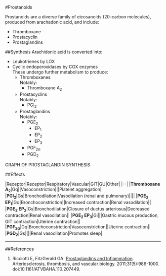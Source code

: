 #Prostanoids

Prostanoids are a diverse family of eicosanoids (20-carbon molecules), produced from arachadonic acid, and include:
* Thromboxane
* Prostacyclin
* Prostaglandins

##Synthesis
Arachidonic acid is converted into:
* Leukotrienes by LOX
* Cyclic endoperoxidases by COX enzymes  
These undergo further metabolism to produce:
    * Thromboxanes  
    Notably:
      * Thromboxane A<sub>2</sub>
    * Prostacyclins  
    Notably:
      * PGI<sub>2</sub>
    * Prostaglandins  
    Notably:
      * PGE<sub>2</sub>
        * EP<sub>1</sub>
        * EP<sub>2</sub>
        * EP<sub>3</sub>
      * PGF<sub>2α</sub>
      * PGD<sub>2</sub>

GRAPH OF PROSTAGLANDIN SYNTHESIS




##Effects


|Receptor|Receptor|Respiratory|Vascular|GIT|GU|Other|
|--|
|**Thromboxane A<sub>2</sub>**|Gq||Vasoconstriction|||Platelet aggregation|
|**PGI<sub>2</sub>**|Gs|Bronchodilation|Vasodilation (renal and pulmonary)||||
|**PGE<sub>2</sub> EP<sub>1</sub>**|Gq|Bronchoconstriction||Increased contraction|Renal vasodilation||
|**PGE<sub>2</sub> EP<sub>2</sub>**|Gs|Bronchodilation|Closure of ductus arteriosus|Decreased contraction|Renal vasodilation||
|**PGE<sub>2</sub> EP<sub>3</sub>**|Gi|||Gastric mucous production, GIT contraction|Uterine contraction||
|**PGF<sub>2α</sub>**|Gq|Bronchoconstriction|Vasoconstriction||Uterine contraction||
|**PGD<sub>2</sub>**|Gs||||Renal vasodilation|Promotes sleep|


---
##References
1. Ricciotti E, FitzGerald GA. [Prostaglandins and Inflammation](https://www.ncbi.nlm.nih.gov/pmc/articles/PMC3081099/). Arteriosclerosis, thrombosis, and vascular biology. 2011;31(5):986-1000. doi:10.1161/ATVBAHA.110.207449.